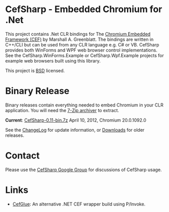 # CefSharp - Embedded Chromium for .Net

This project contains .Net CLR bindings for The [Chromium Embedded Framework (CEF)](http://code.google.com/p/chromiumembedded/ "Google Code") by Marshall A. Greenblatt. The bindings are written in C++/CLI but can be used from any CLR language e.g. C# or VB. CefSharp provides both WinForms and WPF web browser control implementations. See the CefSharp.WinForms.Example or CefSharp.Wpf.Example projects for example web browsers built using this library.

This project is [BSD](http://www.opensource.org/licenses/bsd-license.php "BSD License") licensed.

# Binary Release

Binary releases contain everything needed to embed Chromium in your CLR application. You will need the [7-Zip archiver](http://www.7-zip.org/ "7-Zip") to extract.

**Current**: [CefSharp-0.11-bin.7z](https://github.com/downloads/ataranto/CefSharp/CefSharp-0.11-bin.7z "Download")
April 10, 2012, Chromium 20.0.1092.0

See the [ChangeLog](https://github.com/ataranto/CefSharp/blob/master/ChangeLog.md) for update information, or [Downloads](https://github.com/ataranto/CefSharp/downloads) for older releases.

# Contact

Please use the [CefSharp Google Group](https://groups.google.com/forum/#!forum/cefsharp) for discussions of CefSharp usage.

# Links

- [CefGlue](https://bitbucket.org/fddima/cefglue/wiki/Home): An alternative .NET CEF wrapper build using P/Invoke.
